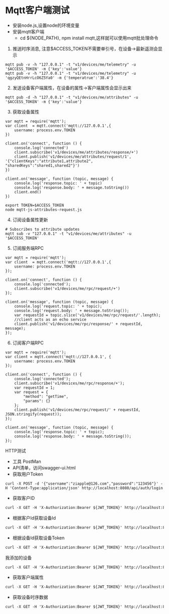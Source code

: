 # Mqtt客户端测试
- 安装node.js,设置node的环境变量
- 安装mqtt客户端
  - cd ${NODE_PATH}, npm install mqtt,这样就可以使用mqtt批处理命令
1. 推送时序消息, 注意$ACCESS_TOKEN不需要单引号，在设备->最新遥测会显示
```shell script
mqtt pub -v -h "127.0.0.1" -t "v1/devices/me/telemetry" -u '$ACCESS_TOKEN' -m {'key':'value'}
mqtt pub -v -h "127.0.0.1" -t "v1/devices/me/telemetry" -u 'qgzyQEtnHrrLcO6Z5Ya0' -m {'temperatrue':'38.4'}
```
2. 发送设备客户端属性，在设备的属性->客户端属性会显示出来
```shell script
mqtt pub -d -h "127.0.0.1" -t "v1/devices/me/attributes" -u '$ACCESS_TOKEN' -m {'key':'value'}
```
3. 获取设备属性
```jshelllanguage
var mqtt = require('mqtt');
var client  = mqtt.connect('mqtt://127.0.0.1',{
    username: process.env.TOKEN
})

client.on('connect', function () {
    console.log('connected')
    client.subscribe('v1/devices/me/attributes/response/+')
    client.publish('v1/devices/me/attributes/request/1', '{"clientKeys":"attribute1,attribute2", "sharedKeys":"shared1,shared2"}')
})

client.on('message', function (topic, message) {
    console.log('response.topic: ' + topic)
    console.log('response.body: ' + message.toString())
    client.end()
})
```
```shell script
export TOKEN=$ACCESS_TOKEN
node mqtt-js-attributes-request.js
```
4. 订阅设备属性更新
```shell script
# Subscribes to attribute updates
mqtt sub -v "127.0.0.1" -t "v1/devices/me/attributes" -u '$ACCESS_TOKEN'
```
5. 订阅服务端RPC
```jshelllanguage
var mqtt = require('mqtt');
var client  = mqtt.connect('mqtt://127.0.0.1',{
    username: process.env.TOKEN
});

client.on('connect', function () {
    console.log('connected');
    client.subscribe('v1/devices/me/rpc/request/+')
});

client.on('message', function (topic, message) {
    console.log('request.topic: ' + topic);
    console.log('request.body: ' + message.toString());
    var requestId = topic.slice('v1/devices/me/rpc/request/'.length);
    //client acts as an echo service
    client.publish('v1/devices/me/rpc/response/' + requestId, message);
});
```
6. 订阅客户端RPC
```jshelllanguage
var mqtt = require('mqtt');
var client = mqtt.connect('mqtt://127.0.0.1', {
    username: process.env.TOKEN
});

client.on('connect', function () {
    console.log('connected');
    client.subscribe('v1/devices/me/rpc/response/+');
    var requestId = 1;
    var request = {
        "method": "getTime",
        "params": {}
    };
    client.publish('v1/devices/me/rpc/request/' + requestId, JSON.stringify(request));
});

client.on('message', function (topic, message) {
    console.log('response.topic: ' + topic);
    console.log('response.body: ' + message.toString());
});
```

HTTP测试
- 工具 PostMan
- API清单，访问swagger-ui.html
- 获取用户Token
```shell script
curl -X POST -d '{"username":"ziapple@126.com","password":"123456"}' -H 'Content-Type:application/json' http://localhost:8080/api/auth/login
```
- 获取客户ID
```html
curl -X GET -H 'X-Authorization:Bearer ${JWT_TOKEN}' http://localhost:8080/api/customers?limit=10
```
- 根据客户Id获取设备Id
```html
curl -X GET -H 'X-Authorization:Bearer ${JWT_TOKEN}' http://localhost:8080/api/customer/${customerId}/devices?limit=10
```
- 根据设备Id获取设备Token
```html
curl -X GET -H 'X-Authorization:Bearer ${JWT_TOKEN}' http://localhost:8080/api/device/{deviceId}/credentials
```
我添加的设备
```html
curl -X GET -H 'X-Authorization:Bearer ${JWT_TOKEN}' http://localhost:8080/api/device/5d971870-40ab-11ea-b396-e3f7671d4bba/credentials
```
- 获取客户端属性
```html
curl -X GET -H 'X-Authorization:Bearer ${JWT_TOKEN}' http://localhost:8080/api/v1/{deviceToken}/attributes
```
- 获取设备时序数据
```html
curl -X GET -H 'X-Authorization:Bearer ${JWT_TOKEN}' http://localhost:8080/api/plugins/telemetry/DEVICE/5d971870-40ab-11ea-b396-e3f7671d4bba/values/timeseries?limit=100&interval=1&startTs=1582128000&entTs=1582128000
```



